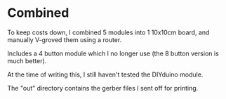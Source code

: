 Combined
========

To keep costs down, I combined 5 modules into 1 10x10cm board, and manually V-groved them using a router.

Includes a 4 button module which I no longer use (the 8 button version is much better).

At the time of writing this, I still haven't tested the DIYduino module.

The "out" directory contains the gerber files I sent off for printing.
